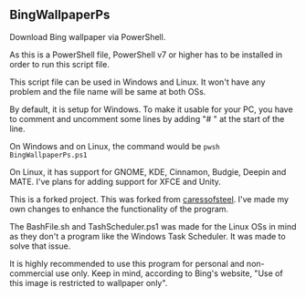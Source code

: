 ## BingWallpaperPs
Download Bing wallpaper via PowerShell.

As this is a PowerShell file, PowerShell v7 or higher has to be installed in order to run this script file.

This script file can be used in Windows and Linux. It won't have any problem and the file name will be same at both OSs.

By default, it is setup for Windows. To make it usable for your PC, you have to comment and uncomment some lines by adding "# " at the start of the line.

On Windows and on Linux, the command would be 
`pwsh BingWallpaperPs.ps1`

On Linux, it has support for GNOME, KDE, Cinnamon, Budgie, Deepin and MATE. I've plans for adding support for XFCE and Unity.

This is a forked project. This was forked from [caressofsteel](https://github.com/caressofsteel/bingwallpaper). I've made my own changes to enhance the functionality of the program.

The BashFile.sh and TashScheduler.ps1 was made for the Linux OSs in mind as they don't a program like the Windows Task Scheduler. It was made to solve that issue.

It is highly recommended to use this program for personal and non-commercial use only. Keep in mind, according to Bing's website, "Use of this image is restricted to wallpaper only".
